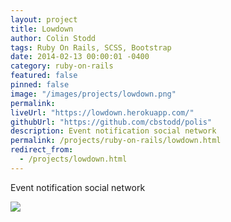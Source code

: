 ```yaml
---
layout: project
title: Lowdown
author: Colin Stodd
tags: Ruby On Rails, SCSS, Bootstrap
date: 2014-02-13 00:00:01 -0400
category: ruby-on-rails
featured: false
pinned: false
image: "/images/projects/lowdown.png"
permalink:
liveUrl: "https://lowdown.herokuapp.com/"
githubUrl: "https://github.com/cbstodd/polis"
description: Event notification social network
permalink: /projects/ruby-on-rails/lowdown.html
redirect_from:
  - /projects/lowdown.html
---
```


Event notification social network

<img src="{{ project.image }}" class="image fit">
